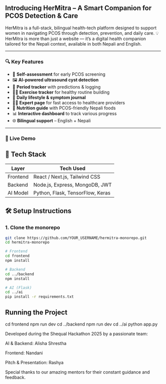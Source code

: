 ## Introducing HerMitra – A Smart Companion for PCOS Detection & Care 
HerMitra is a full-stack, bilingual health-tech platform designed to support women in navigating PCOS through detection, prevention, and daily care.
💡 HerMitra is more than just a website — it’s a digital health companion tailored for the Nepali context, available in both Nepali and English.

---

### 🔍 Key Features

- 🧠 **Self-assessment** for early PCOS screening  
- 🖼️ **AI-powered ultrasound cyst detection**  
- 📅 **Period tracker** with predictions & logging  
- 🏃‍♀️ **Exercise tracker** for healthy routine building  
- 📓 **Daily lifestyle & symptom journal**  
- 🧑‍⚕️ **Expert page** for fast access to healthcare providers  
- 🥗 **Nutrition guide** with PCOS-friendly Nepali foods  
- 📊 **Interactive dashboard** to track various progress  
- 🌐 **Bilingual support** – English + Nepali  

---

### 🔗 Live Demo

## 🚀 Tech Stack

| Layer      | Tech Used                        |
|------------|----------------------------------|
| Frontend   | React / Next.js, Tailwind CSS    |
| Backend    | Node.js, Express, MongoDB, JWT   |
| AI Model   | Python, Flask, TensorFlow, Keras |

## 🛠 Setup Instructions

### 1. Clone the monorepo

```bash
git clone https://github.com/YOUR_USERNAME/hermitra-monorepo.git
cd hermitra-monorepo

# Frontend
cd frontend
npm install

# Backend
cd ../backend
npm install

# AI (Flask)
cd ../ai
pip install -r requirements.txt
```

## Running the Project
cd frontend
npm run dev
cd ../backend
npm run dev
cd ../ai
python app.py


Developed during the Shequal Hackathon 2025 by a passionate team:

AI & Backend: Alisha Shrestha

Frontend: Nandani

Pitch & Presentation: Rashya

Special thanks to our amazing mentors for their constant guidance and feedback.
